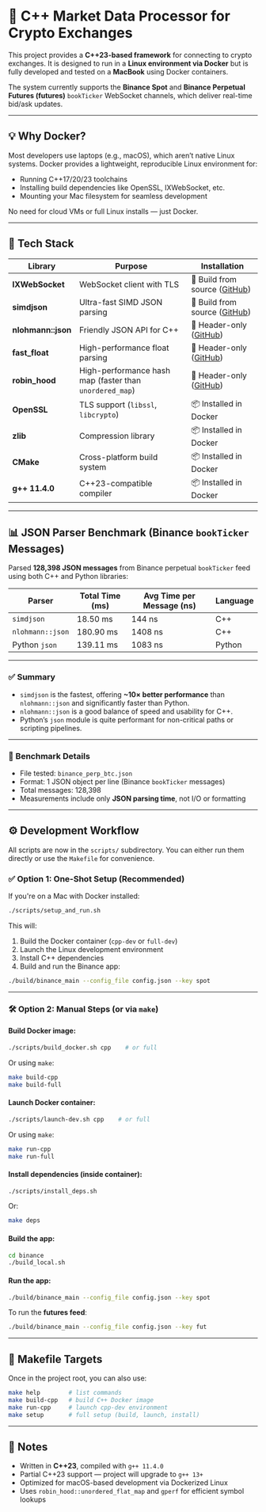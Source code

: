 # 🚀 C++ Market Data Processor for Crypto Exchanges

This project provides a **C++23-based framework** for connecting to crypto exchanges. It is designed to run in a **Linux environment via Docker** but is fully developed and tested on a **MacBook** using Docker containers.

The system currently supports the **Binance Spot** and **Binance Perpetual Futures (futures)** `bookTicker` WebSocket channels, which deliver real-time bid/ask updates.

---

## 💡 Why Docker?

Most developers use laptops (e.g., macOS), which aren’t native Linux systems. Docker provides a lightweight, reproducible Linux environment for:

- Running C++17/20/23 toolchains
- Installing build dependencies like OpenSSL, IXWebSocket, etc.
- Mounting your Mac filesystem for seamless development

No need for cloud VMs or full Linux installs — just Docker.

---

## 🧰 Tech Stack

| Library               | Purpose                                                   | Installation                                                                 |
|-----------------------|-----------------------------------------------------------|------------------------------------------------------------------------------|
| **IXWebSocket**       | WebSocket client with TLS                                 | 🔧 Build from source ([GitHub](https://github.com/machinezone/IXWebSocket)) |
| **simdjson**          | Ultra-fast SIMD JSON parsing                              | 🔧 Build from source ([GitHub](https://github.com/simdjson/simdjson))       |
| **nlohmann::json**    | Friendly JSON API for C++                                 | 📄 Header-only ([GitHub](https://github.com/nlohmann/json))                 |
| **fast_float**        | High-performance float parsing                            | 📄 Header-only ([GitHub](https://github.com/fastfloat/fast_float))          |
| **robin_hood**        | High-performance hash map (faster than `unordered_map`)   | 📄 Header-only ([GitHub](https://github.com/martinus/robin-hood-hashing))  |
| **OpenSSL**           | TLS support (`libssl`, `libcrypto`)                       | 📦 Installed in Docker                                                       |
| **zlib**              | Compression library                                       | 📦 Installed in Docker                                                       |
| **CMake**             | Cross-platform build system                               | 📦 Installed in Docker                                                       |
| **g++ 11.4.0**        | C++23-compatible compiler                                 | 📦 Installed in Docker                                                       |

---
## 📊 JSON Parser Benchmark (Binance `bookTicker` Messages)

Parsed **128,398 JSON messages** from Binance perpetual `bookTicker` feed using both C++ and Python libraries:

| Parser              | Total Time (ms) | Avg Time per Message (ns) | Language |
|---------------------|------------------|----------------------------|----------|
| `simdjson`          | 18.50 ms         | 144 ns                     | C++      |
| `nlohmann::json`    | 180.90 ms        | 1408 ns                    | C++      |
| Python `json`       | 139.11 ms        | 1083 ns                    | Python   |

---

### ✅ Summary

- `simdjson` is the fastest, offering **~10× better performance** than `nlohmann::json` and significantly faster than Python.
- `nlohmann::json` is a good balance of speed and usability for C++.
- Python’s `json` module is quite performant for non-critical paths or scripting pipelines.

---

### 🧪 Benchmark Details

- File tested: `binance_perp_btc.json`
- Format: 1 JSON object per line (Binance `bookTicker` messages)
- Total messages: 128,398
- Measurements include only **JSON parsing time**, not I/O or formatting

---

## ⚙️ Development Workflow

All scripts are now in the `scripts/` subdirectory. You can either run them directly or use the `Makefile` for convenience.

### ✅ Option 1: One-Shot Setup (Recommended)

If you're on a Mac with Docker installed:

```sh
./scripts/setup_and_run.sh
```

This will:

1. Build the Docker container (`cpp-dev` or `full-dev`)
2. Launch the Linux development environment
3. Install C++ dependencies
4. Build and run the Binance app:

```sh
./build/binance_main --config_file config.json --key spot
```

---

### 🛠 Option 2: Manual Steps (or via `make`)

#### Build Docker image:

```sh
./scripts/build_docker.sh cpp    # or full
```

Or using `make`:

```sh
make build-cpp
make build-full
```

#### Launch Docker container:

```sh
./scripts/launch-dev.sh cpp    # or full
```

Or using `make`:

```sh
make run-cpp
make run-full
```

#### Install dependencies (inside container):

```sh
./scripts/install_deps.sh
```

Or:

```sh
make deps
```

#### Build the app:

```sh
cd binance
./build_local.sh
```

#### Run the app:

```sh
./build/binance_main --config_file config.json --key spot
```

To run the **futures feed**:

```sh
./build/binance_main --config_file config.json --key fut
```

---

## 🧾 Makefile Targets

Once in the project root, you can also use:

```sh
make help        # list commands
make build-cpp   # build C++ Docker image
make run-cpp     # launch cpp-dev environment
make setup       # full setup (build, launch, install)
```

---

## 📝 Notes

- Written in **C++23**, compiled with `g++ 11.4.0`
- Partial C++23 support — project will upgrade to `g++ 13+`
- Optimized for macOS-based development via Dockerized Linux
- Uses `robin_hood::unordered_flat_map` and `gperf` for efficient symbol lookups


